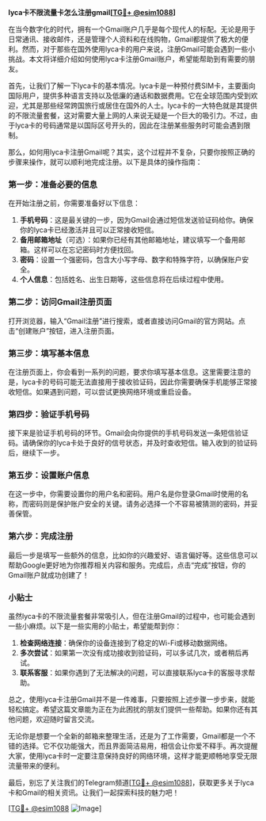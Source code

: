 **lyca卡不限流量卡怎么注册gmail[[TG💪+ @esim1088](https://t.me/s/esim1088)]**

在当今数字化的时代，拥有一个Gmail账户几乎是每个现代人的标配。无论是用于日常通讯、接收邮件，还是管理个人资料和在线购物，Gmail都提供了极大的便利。然而，对于那些在国外使用lyca卡的用户来说，注册Gmail可能会遇到一些小挑战。本文将详细介绍如何使用lyca卡注册Gmail账户，希望能帮助到有需要的朋友。

首先，让我们了解一下lyca卡的基本情况。lyca卡是一种预付费SIM卡，主要面向国际用户，提供多种语言支持以及低廉的通话和数据费用。它在全球范围内受到欢迎，尤其是那些经常跨国旅行或居住在国外的人士。lyca卡的一大特色就是其提供的不限流量套餐，这对需要大量上网的人来说无疑是一个巨大的吸引力。不过，由于lyca卡的号码通常是以国际区号开头的，因此在注册某些服务时可能会遇到限制。

那么，如何用lyca卡注册Gmail呢？其实，这个过程并不复杂，只要你按照正确的步骤来操作，就可以顺利地完成注册。以下是具体的操作指南：

### 第一步：准备必要的信息

在开始注册之前，你需要准备好以下信息：

1. **手机号码**：这是最关键的一步，因为Gmail会通过短信发送验证码给你。确保你的lyca卡已经激活并且可以正常接收短信。
2. **备用邮箱地址**（可选）：如果你已经有其他邮箱地址，建议填写一个备用邮箱。这样可以在忘记密码时方便找回。
3. **密码**：设置一个强密码，包含大小写字母、数字和特殊字符，以确保账户安全。
4. **个人信息**：包括姓名、出生日期等，这些信息将在后续过程中使用。

### 第二步：访问Gmail注册页面

打开浏览器，输入“Gmail注册”进行搜索，或者直接访问Gmail的官方网站。点击“创建账户”按钮，进入注册页面。

### 第三步：填写基本信息

在注册页面上，你会看到一系列的问题，要求你填写基本信息。这里需要注意的是，lyca卡的号码可能无法直接用于接收验证码，因此你需要确保手机能够正常接收短信。如果遇到问题，可以尝试更换网络环境或重启设备。

### 第四步：验证手机号码

接下来是验证手机号码的环节。Gmail会向你提供的手机号码发送一条短信验证码。请确保你的lyca卡处于良好的信号状态，并及时查收短信。输入收到的验证码后，继续下一步。

### 第五步：设置账户信息

在这一步中，你需要设置你的用户名和密码。用户名是你登录Gmail时使用的名称，而密码则是保护账户安全的关键。请务必选择一个不容易被猜测的密码，并妥善保管。

### 第六步：完成注册

最后一步是填写一些额外的信息，比如你的兴趣爱好、语言偏好等。这些信息可以帮助Google更好地为你推荐相关内容和服务。完成后，点击“完成”按钮，你的Gmail账户就成功创建了！

### 小贴士

虽然lyca卡的不限流量套餐非常吸引人，但在注册Gmail的过程中，也可能会遇到一些小麻烦。以下是一些实用的小贴士，希望能帮到你：

1. **检查网络连接**：确保你的设备连接到了稳定的Wi-Fi或移动数据网络。
2. **多次尝试**：如果第一次没有成功接收到验证码，可以多试几次，或者稍后再试。
3. **联系客服**：如果你遇到了无法解决的问题，可以直接联系lyca卡的客服寻求帮助。

总之，使用lyca卡注册Gmail并不是一件难事，只要按照上述步骤一步步来，就能轻松搞定。希望这篇文章能为正在为此困扰的朋友们提供一些帮助。如果你还有其他问题，欢迎随时留言交流。

无论你是想要一个全新的邮箱来整理生活，还是为了工作需要，Gmail都是一个不错的选择。它不仅功能强大，而且界面简洁易用，相信会让你爱不释手。再次提醒大家，使用lyca卡时一定要注意保持良好的网络环境，这样才能更顺畅地享受无限流量带来的便利。

最后，别忘了关注我们的Telegram频道[[TG💪+ @esim1088](https://t.me/s/esim1088)]，获取更多关于lyca卡和Gmail的相关资讯。让我们一起探索科技的魅力吧！

[[TG💪+ @esim1088](https://t.me/s/esim1088) ![Image](https://i.postimg.cc/4NQfJmqS/Snipaste-2025-05-13-00-14-12.png)]